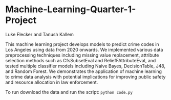 # Machine-Learning-Quarter-1-Project
Luke Flecker and Tanush Kallem

This machine learning project develops models to predict crime codes in Los Angeles using data from 2020 onwards. We implemented various data preprocessing techniques including missing value replacement, attribute selection methods such as CfsSubsetEval and ReliefFAttributeEval, and tested multiple classifier models including Naive Bayes, DecisionTable, J48, and Random Forest. We demonstrates the application of machine learning to crime data analysis with potential implications for improving public safety and resource allocation in law enforcement.

To run download the data and run the script:
`python code.py`

